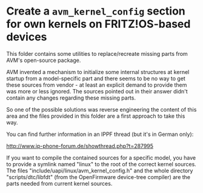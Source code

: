 # Create a `avm_kernel_config` section for own kernels on FRITZ!OS-based devices

This folder contains some utilities to replace/recreate missing parts from AVM's open-source package.

AVM invented a mechanism to initialize some internal structures at kernel startup from a model-specific part and there seems to be
no way to get these sources from vendor - at least an explicit demand to provide them was more or less ignored. The sources pointed
out in their answer didn't contain any changes regarding these missing parts.

So one of the possible solutions was reverse engineering the content of this area and the files provided in this folder are a first
approach to take this way.

You can find further information in an IPPF thread (but it's in German only):

<http://www.ip-phone-forum.de/showthread.php?t=287995>

If you want to compile the contained sources for a specific model, you have to provide a symlink named "linux" to the root of the
correct kernel sources. The files "include/uapi/linux/avm_kernel_config.h" and the whole directory "scripts/dtc/libfdt" (from the
OpenFirmware device-tree compiler) are the parts needed from current kernel sources.